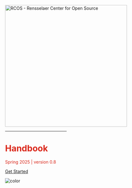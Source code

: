 <img src="https://raw.githubusercontent.com/rcos/rcos-branding/master/img/lockup-red.png" width="400px" alt="RCOS - Rensselaer Center for Open Source">

<hr style='width:40%; border-color:#da291c;'>
<h1 style="color: #da291c">Handbook</h1>
<p style="color: #da291c">Spring 2025 | version 0.8</p>

[Get Started](#main)

<!-- background color -->

![color](#ffffff)
